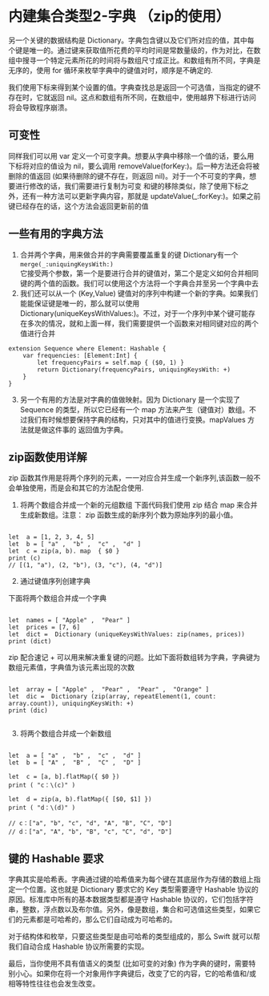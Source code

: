 # 内建集合类型2-字典 （zip的使用）

另一个关键的数据结构是 Dictionary。字典包含键以及它们所对应的值，其中每个键是唯一的。通过键来获取值所花费的平均时间是常数量级的，作为对比，在数组中搜寻一个特定元素所花的时间将与数组尺寸成正比。和数组有所不同，字典是无序的，使用 for 循环来枚举字典中的键值对时，顺序是不确定的.

我们使用下标来得到某个设置的值。字典查找总是返回一个可选值，当指定的键不存在时，它就返回 nil。这点和数组有所不同，在数组中，使用越界下标进行访问将会导致程序崩溃。


## 可变性

同样我们可以用 var 定义一个可变字典。想要从字典中移除一个值的话，要么用下标将对应的值设为 nil，要么调用 removeValue(forKey:)。后一种方法还会将被删除的值返回 (如果待删除的键不存在，则返回 nil)。对于一个不可变的字典，想要进行修改的话，我们需要进行复制为可变
和键的移除类似，除了使用下标之外，还有一种方法可以更新字典内容，那就是 updateValue(_:forKey:)。如果之前键已经存在的话，这个方法会返回更新前的值  


## 一些有用的字典方法

1. 合并两个字典，用来做合并的字典需要覆盖重复的键 Dictionary有一个 `merge(_:uniquingKeysWith:)`  
它接受两个参数，第一个是要进行合并的键值对，第二个是定义如何合并相同键的两个值的函数。我们可以使用这个方法将一个字典合并至另一个字典中去
2. 我们还可以从一个 (Key,Value) 键值对的序列中构建一个新的字典。如果我们能能保证键是唯一的，那么就可以使用 Dictionary(uniqueKeysWithValues:)。不过，对于一个序列中某个键可能存在多次的情况，就和上面一样，我们需要提供一个函数来对相同键对应的两个值进行合并  

```
extension Sequence where Element: Hashable {
	var frequencies: [Element:Int] {
		let frequencyPairs = self.map { ($0, 1) }
		return Dictionary(frequencyPairs, uniquingKeysWith: +)
	}
} 

```

3. 另一个有用的方法是对字典的值做映射。因为 Dictionary 是一个实现了 Sequence 的类型，所以它已经有一个 map 方法来产生（键值对）数组。不过我们有时候想要保持字典的结构，只对其中的值进行变换。mapValues 方法就是做这件事的 返回值为字典。


## zip函数使用详解

zip 函数其作用是将两个序列的元素，一一对应合并生成一个新序列,该函数一般不会单独使用，而是会和其它的方法配合使用.  
1. 将两个数组合并成一个新的元组数组 下面代码我们使用  zip 结合  map 来合并生成新数组。注意： zip 函数生成的新序列个数为原始序列的最小值。
```

let  a = [1, 2, 3, 4, 5]
let  b = [ "a" ,  "b" ,  "c" ,  "d" ]
let  c = zip(a, b). map  { $0 }
print (c)
// [(1, "a"), (2, "b"), (3, "c"), (4, "d")]

```

2. 通过键值序列创建字典

下面将两个数组合并成一个字典
```

let  names = [ "Apple" ,  "Pear" ]
let  prices = [7, 6]
let  dict =  Dictionary (uniqueKeysWithValues: zip(names, prices))
print (dict)

```

 zip 配合速记  + 可以用来解决重复键的问题。比如下面将数组转为字典，字典键为数组元素值，字典值为该元素出现的次数
```

let  array = [ "Apple" ,  "Pear" ,  "Pear" ,  "Orange" ]
let  dic =  Dictionary (zip(array, repeatElement(1, count: array.count)), uniquingKeysWith: +)
print (dic)


```

3. 将两个数组合并成一个新数组
```

let  a = [ "a" ,  "b" ,  "c" ,  "d" ]
let  b = [ "A" ,  "B" ,  "C" ,  "D" ]
 
let  c = [a, b].flatMap({ $0 })
print ( "c：\(c)" )
 
let  d = zip(a, b).flatMap({ [$0, $1] })
print ( "d：\(d)" )

// c：["a", "b", "c", "d", "A", "B", "C", "D"]
// d：["a", "A", "b", "B", "c", "C", "d", "D"]

```

## 键的 Hashable 要求

字典其实是哈希表。字典通过键的哈希值来为每个键在其底层作为存储的数组上指定一个位置。这也就是 Dictionary 要求它的 Key 类型需要遵守 Hashable 协议的原因。标准库中所有的基本数据类型都是遵守 Hashable 协议的，它们包括字符串，整数，浮点数以及布尔值。另外，像是数组，集合和可选值这些类型，如果它们的元素都是可哈希的，那么它们自动成为可哈希的。

对于结构体和枚举，只要这些类型是由可哈希的类型组成的，那么 Swift 就可以帮我们自动合成 Hashable 协议所需要的实现。

最后，当你使用不具有值语义的类型 (比如可变的对象) 作为字典的键时，需要特别小心。如果你在将一个对象用作字典键后，改变了它的内容，它的哈希值和/或相等特性往往也会发生改变。

